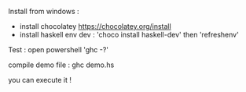 Install from windows :
* install chocolatey https://chocolatey.org/install
* install haskell env dev : 'choco install haskell-dev' then 'refreshenv'

Test : open powershell 'ghc -?'

compile demo file : ghc demo.hs

you can execute it !